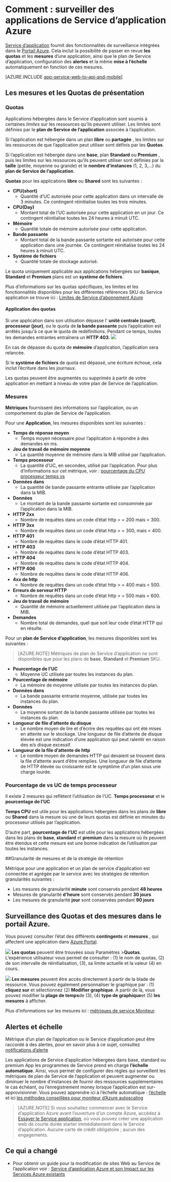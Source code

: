 <properties
    pageTitle="Applications de moniteur dans le Service d’application Azure"
    description="Apprenez à surveiller les applications de Service d’application Azure via le portail d’Azure."
    services="app-service"
    documentationCenter=""
    authors="btardif"
    manager="wpickett"
    editor="mollybos"/>

<tags
    ms.service="app-service"
    ms.workload="na"
    ms.tgt_pltfrm="na"
    ms.devlang="na"
    ms.topic="article"
    ms.date="09/07/2016"
    ms.author="byvinyal"/>

# <a name="how-to-monitor-apps-in-azure-app-service"></a>Comment : surveiller des applications de Service d’application Azure

[Service d’application](http://go.microsoft.com/fwlink/?LinkId=529714) fournit des fonctionnalités de surveillance intégrées dans le [Portail Azure](https://portal.azure.com).
Cela inclut la possibilité de passer en revue **les quotas** et les **mesures** d’une application, ainsi que le plan de Service d’application, configuration des **alertes** et la même **mise à l’échelle** automatiquement en fonction de ces mesures.

[AZURE.INCLUDE [app-service-web-to-api-and-mobile](../../includes/app-service-web-to-api-and-mobile.md)]

## <a name="understanding-quotas-and-metrics"></a>Les mesures et les Quotas de présentation

### <a name="quotas"></a>Quotas

Applications hébergées dans le Service d’application sont soumis à certaines *limites* sur les ressources qu’ils peuvent utiliser. Les limites sont définies par le **plan de Service de l’application** associée à l’application.

Si l’application est hébergée dans un plan **libre** ou **partagée** , les limites sur les ressources de que l’application peut utiliser sont définis par les **Quotas**.

Si l’application est hébergée dans une **base**, plan **Standard** ou **Premium** , puis les limites sur les ressources qu’ils peuvent utiliser sont définies par la **taille** (petite, moyenne ou grande) et le **nombre d’instances** (1, 2, 3,...) du **plan de Service de l’application**.

**Quotas** pour les applications **libre** ou **Shared** sont les suivantes :

* **CPU(short)**
   * Quantité d’UC autorisée pour cette application dans un intervalle de 3 minutes. Ce contingent réinitialise toutes les trois minutes.
* **CPU(Day)**
   * Montant total de l’UC autorisée pour cette application en un jour. Ce contingent réinitialise toutes les 24 heures à minuit UTC.
* **Mémoire**
   * Quantité totale de mémoire autorisée pour cette application.
* **Bande passante**
   * Montant total de la bande passante sortante est autorisée pour cette application dans une journée.
   Ce contingent réinitialise toutes les 24 heures à minuit UTC.
* **Système de fichiers**
   * Quantité totale de stockage autorisé.

Le quota uniquement applicable aux applications hébergées sur **basique**, **Standard** et **Premium** plans est un **système de fichiers**.

Plus d’informations sur les quotas spécifiques, les limites et les fonctionnalités disponibles pour les différentes références SKU du Service application se trouve ici : [Limites de Service d’abonnement Azure](../azure-subscription-service-limits.md#app-service-limits)

#### <a name="quota-enforcement"></a>Application des quotas

Si une application dans son utilisation dépasse l' **unité centrale (court)**, **processeur (jour)**, ou le quota de **la bande passante** puis l’application est arrêtés jusqu'à ce que le quota de redéfinitions. Pendant ce temps, toutes les demandes entrantes entraînera un **HTTP 403**.
![][http403]

En cas de dépasse du quota de **mémoire** d’application, l’application sera relancée.

Si le **système de fichiers** de quota est dépassé, une écriture échoue, cela inclut l’écriture dans les journaux.

Les quotas peuvent être augmentés ou supprimés à partir de votre application en mettant à niveau de votre plan de Service de l’application.

### <a name="metrics"></a>Mesures

**Métriques** fournissent des informations sur l’application, ou un comportement du plan de Service de l’application.

Pour une **Application**, les mesures disponibles sont les suivantes :

* **Temps de réponse moyen**
   * Temps moyen nécessaire pour l’application à répondre à des demandes en ms.
* **Jeu de travail de mémoire moyenne**
   * La quantité moyenne de mémoire dans la MIB utilisé par l’application.
* **Temps processeur**
   * La quantité d’UC, en secondes, utilisé par l’application. Pour plus d’informations sur cet métrique, voir : [pourcentage du CPU processeur temps vs](#cpu-time-vs-cpu-percentage)
* **Données dans**
   * La quantité de bande passante entrante utilisée par l’application dans la MIB.
* **Données**
   * Le montant de la bande passante sortante est consommée par l’application dans la MIB.
* **HTTP 2xx**
   * Nombre de requêtes dans un code d’état http > = 200 mais < 300.
* **HTTP 3xx**
   * Nombre de requêtes dans un code d’état http > = 300, mais < 400.
* **HTTP 401**
   * Nombre de requêtes dans le code d’état HTTP 401.
* **HTTP 403**
   * Nombre de requêtes dans le code d’état HTTP 403.
* **HTTP 404**
   * Nombre de requêtes dans le code d’état HTTP 404.
* **HTTP 406**
   * Nombre de requêtes dans le code d’état HTTP 406.
* **4xx de http**
   * Nombre de requêtes dans un code d’état http > = 400 mais < 500.
* **Erreurs de serveur HTTP**
   * Nombre de requêtes dans un code d’état http > = 500 mais < 600.
* **Jeu de travail de mémoire**
   * Quantité de mémoire actuellement utilisée par l’application dans la MIB.
* **Demandes**
   * Nombre total de demandes, quel que soit leur code d’état HTTP qui en résulte.

Pour un **plan de Service d’application**, les mesures disponibles sont les suivantes :

>[AZURE.NOTE] Métriques de plan de Service d’application ne sont disponibles que pour les plans de **base**, **Standard** et **Premium** SKU.

* **Pourcentage de l’UC**
   * Moyenne UC utilisée par toutes les instances du plan.
* **Pourcentage de mémoire**
   * La mémoire de moyenne utilisée par toutes les instances du plan.
* **Données dans**
   * La bande passante entrante moyenne, utilisée par toutes les instances du plan.
* **Données**
   * La moyenne sortant de la bande passante utilisée par toutes les instances du plan.
* **Longueur de file d’attente du disque**
   * Le nombre moyen de lire et d’écrire des requêtes qui ont été mises en attente sur le stockage. Une longueur de file d’attente de disque élevée est une indication d’une application qui peut ralentir en raison des e/s disque excessif.
* **Longueur de la file d’attente de http**
   * Le nombre moyen de demandes HTTP qui devaient se trouvent dans la file d’attente avant d’être remplies. Une longueur de file d’attente de HTTP élevée ou croissante est le symptôme d’un plan sous une charge lourde.

### <a name="cpu-time-vs-cpu-percentage"></a>Pourcentage de vs UC de temps processeur
<!-- To do: Fix Anchor (#CPU-time-vs.-CPU-percentage) -->

Il existe 2 mesures qui reflètent l’utilisation de l’UC. **Temps processeur** et le **pourcentage de l’UC**

**Temps CPU** est utile pour les applications hébergées dans les plans de **libre** ou **Shared** dans la mesure où une de leurs quotas est définie en minutes du processeur utilisés par l’application.

D’autre part, **pourcentage de l’UC** est utile pour les applications hébergées dans les plans de **base**, **standard** et **premium** dans la mesure où ils peuvent être étendus et cette mesure est une bonne indication de l’utilisation par toutes les instances.

##<a name="metrics-granularity-and-retention-policy"></a>Granularité de mesures et de la stratégie de rétention

Métrique pour une application et un plan de service d’application est connectée et agrégée par le service avec les stratégies de rétention granularités suivantes :

 * Les mesures de granularité **minute** sont conservés pendant **48 heures**
 * Mesures de granularité **d’heure** sont conservés pendant **30 jours**
 * Les mesures de granularité **jour** sont conservées pendant **90 jours**

## <a name="monitoring-quotas-and-metrics-in-the-azure-portal"></a>Surveillance des Quotas et des mesures dans le portail Azure.

Vous pouvez consulter l’état des différents **contingents** et **mesures** , qui affectent une application dans [Azure Portal](https://portal.azure.com).

![][quotas]
**Les quotas** peuvent être trouvées sous Paramètres >**Quotas**. L’expérience utilisateur vous permet de consulter : (1) le nom de quotas, (2) de son intervalle de réinitialisation, (3), sa limite actuelle et la valeur (4) en cours.

![][metrics]
**Les mesures** peuvent être accès directement à partir de la blade de ressource. Vous pouvez également personnaliser le graphique par : (1) **cliquez sur** et sélectionnez (2) **Modifier graphique**.
À partir de là, vous pouvez modifier la **plage de temps**de (3), (4) **type de graphique**et (5) **les mesures** à afficher.  

Plus d’informations sur les mesures ici : [métriques de service Moniteur](../monitoring-and-diagnostics/insights-how-to-customize-monitoring.md).

## <a name="alerts-and-autoscale"></a>Alertes et échelle
Métrique d’un plan de l’application ou le Service d’application peut être raccordé à des alertes, pour en savoir plus à ce sujet, consultez [notifications d’alerte](../monitoring-and-diagnostics/insights-receive-alert-notifications.md)

Les applications de Service d’application hébergées dans base, standard ou premium App les programmes de Service prend en charge **l’échelle automatique**. Ainsi, vous permet de configurer des règles qui surveillent les métriques de plan de Service de l’application et peuvent augmenter ou diminuer le nombre d’instances de fournir des ressources supplémentaires le cas échéant, ou l’enregistrement money lorsque l’application est sur-approvisionner. Vous pouvez apprendre ici à l’échelle automatique : [l’échelle](../monitoring-and-diagnostics/insights-how-to-scale.md) et ici [les méthodes conseillées pour moniteur d’Azure autoscaling](../monitoring-and-diagnostics/insights-autoscale-best-practices.md)

>[AZURE.NOTE] Si vous souhaitez commencer avec le Service d’application Azure avant l’ouverture d’un compte Azure, accédez à [Essayer le Service application](http://go.microsoft.com/fwlink/?LinkId=523751), où vous pouvez créer une application web de courte durée starter immédiatement dans le Service d’application. Aucune carte de crédit obligatoire ; aucun des engagements.

## <a name="whats-changed"></a>Ce qui a changé
* Pour obtenir un guide pour la modification de sites Web au Service de l’application voir : [Service d’application Azure et son Impact sur les Services Azure existants](http://go.microsoft.com/fwlink/?LinkId=529714)

[fzilla]:http://go.microsoft.com/fwlink/?LinkId=247914
[vmsizes]:http://go.microsoft.com/fwlink/?LinkID=309169



<!-- Images. -->
[http403]: ./media/web-sites-monitor/http403.png
[quotas]: ./media/web-sites-monitor/quotas.png
[metrics]: ./media/web-sites-monitor/metrics.png
